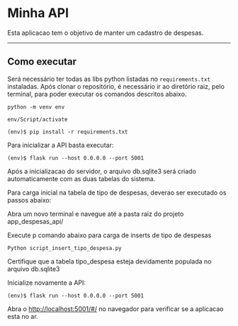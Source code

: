 # Minha API

Esta aplicacao tem o objetivo de manter um cadastro de despesas.

---
## Como executar 

Será necessário ter todas as libs python listadas no `requirements.txt` instaladas.
Após clonar o repositório, é necessário ir ao diretório raiz, pelo terminal, para poder executar os comandos descritos abaixo.

```
python -m venv env  
```

```
env/Script/activate
```

```
(env)$ pip install -r requirements.txt
```

Para inicializar a API basta executar:

```
(env)$ flask run --host 0.0.0.0 --port 5001
```

Após a inicializacao do servidor, o arquivo db.sqlite3 será criado automaticamente com as duas tabelas do sistema.

Para carga inicial na tabela de tipo de despesas, deverao ser executado os passos abaixo:

Abra um novo terminal e navegue até a pasta raiz do projeto app_despesas_api/

Execute p comando abaixo para carga de inserts de tipo de despesas

```
Python script_insert_tipo_despesa.py
````

Certifique que a tabela tipo_despesa esteja devidamente populada no arquivo db.sqlite3

Inicialize novamente a API:

```
(env)$ flask run --host 0.0.0.0 --port 5001
```

Abra o [http://localhost:5001/#/](http://localhost:5001/#/) no navegador para verificar se a aplicacao esta no ar.


